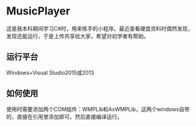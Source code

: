 # MusicPlayer
这是我本科期间学习C#时，用来练手的小程序。最近查看硬盘资料时偶然发现，发现还能运行，于是上传共享给大家，希望对初学者有帮助。
## 运行平台
Windows+Visual Studio2015或2013
## 如何使用
使用时需要添加两个COM组件：WMPLib和AxWMPLib，这两个windows自带的，直接在引用里添加即可。然后直接编译运行。
